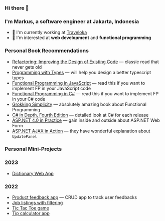 ### Hi there 👋

### I'm Markus, a software engineer at Jakarta, Indonesia

- 🔭 I'm currently working at [Traveloka](https://www.traveloka.com/en-id/)
- 🌱 I'm interested at **web development** and **functional programming**

### Personal Book Recommendations

- [Refactoring: Improving the Design of Existing Code](https://martinfowler.com/books/refactoring.html) &mdash; classic read that never gets old
- [Programming with Types](https://www.manning.com/books/programming-with-types) &mdash; will help you design a better typescript types
- [Functional Programming in JavaScript](https://www.manning.com/books/functional-programming-in-javascript) &mdash; read this if you want to implement FP in your JavaScript code
- [Functional Programming in C#](https://www.manning.com/books/functional-programming-in-c-sharp-second-edition) &mdash; read this if you want to implement FP in your C# code
- [Grokking Simplicity](https://www.manning.com/books/grokking-simplicity) &mdash; absolutely amazing book about Functional Programming
- [C# in Depth, Fourth Edition](https://www.manning.com/books/c-sharp-in-depth-fourth-edition) &mdash; detailed look at C# for each release
- [ASP.NET 4.0 in Practice](https://www.manning.com/books/asp-dot-net-4-0-in-practice) &mdash; gain inside and outside about ASP.NET Web Form
- [ASP.NET AJAX in Action](https://www.manning.com/books/asp-dot-net-ajax-in-action) &mdash; they have wonderful explanation about `UpdatePanel`

### Personal Mini-Projects

### 2023
- [Dictionary Web App](https://dictionary-web-app-eight-tau.vercel.app/)

### 2022
- [Product feedback app](https://product-feedback-app-inky.vercel.app/) &mdash; CRUD app to track user feedbacks
- [Job listings with filtering](https://job-listings-sigma.vercel.app/)
- [Tic Tac Toe game](https://tic-tac-toe-nine-sigma.vercel.app/)
- [Tip calculator app](https://tip-calculator-app-eta.vercel.app/)
